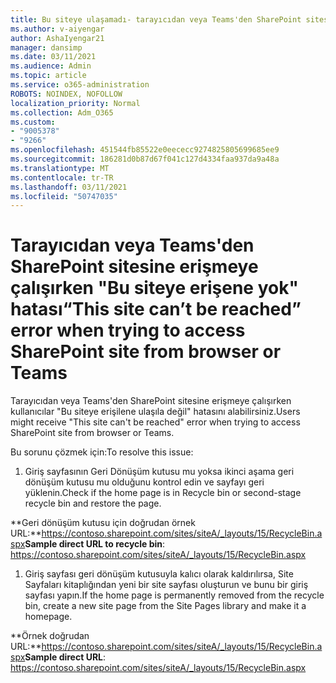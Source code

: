 ```yaml
---
title: Bu siteye ulaşamadı- tarayıcıdan veya Teams'den SharePoint sitesine erişmeye çalışırken hata oluştu
ms.author: v-aiyengar
author: AshaIyengar21
manager: dansimp
ms.date: 03/11/2021
ms.audience: Admin
ms.topic: article
ms.service: o365-administration
ROBOTS: NOINDEX, NOFOLLOW
localization_priority: Normal
ms.collection: Adm_O365
ms.custom:
- "9005378"
- "9266"
ms.openlocfilehash: 451544fb85522e0eececc9274825805699685ee9
ms.sourcegitcommit: 186281d0b87d67f041c127d4334faa937da9a48a
ms.translationtype: MT
ms.contentlocale: tr-TR
ms.lasthandoff: 03/11/2021
ms.locfileid: "50747035"
---
```

# <a name="this-site-cant-be-reached-error-when-trying-to-access-sharepoint-site-from-browser-or-teams"></a><span data-ttu-id="671f0-102">Tarayıcıdan veya Teams'den SharePoint sitesine erişmeye çalışırken "Bu siteye erişene yok" hatası</span><span class="sxs-lookup"><span data-stu-id="671f0-102">“This site can’t be reached” error when trying to access SharePoint site from browser or Teams</span></span>

<span data-ttu-id="671f0-103">Tarayıcıdan veya Teams'den SharePoint sitesine erişmeye çalışırken kullanıcılar "Bu siteye erişilene ulaşıla değil" hatasını alabilirsiniz.</span><span class="sxs-lookup"><span data-stu-id="671f0-103">Users might receive "This site can't be reached" error when trying to access SharePoint site from browser or Teams.</span></span> 

<span data-ttu-id="671f0-104">Bu sorunu çözmek için:</span><span class="sxs-lookup"><span data-stu-id="671f0-104">To resolve this issue:</span></span> 

1. <span data-ttu-id="671f0-105">Giriş sayfasının Geri Dönüşüm kutusu mu yoksa ikinci aşama geri dönüşüm kutusu mu olduğunu kontrol edin ve sayfayı geri yüklenin.</span><span class="sxs-lookup"><span data-stu-id="671f0-105">Check if the home page is in Recycle bin or second-stage recycle bin and restore the page.</span></span>

<span data-ttu-id="671f0-106">**Geri dönüşüm kutusu için doğrudan örnek URL:**https://contoso.sharepoint.com/sites/siteA/_layouts/15/RecycleBin.aspx</span><span class="sxs-lookup"><span data-stu-id="671f0-106">**Sample direct URL to recycle bin**: https://contoso.sharepoint.com/sites/siteA/_layouts/15/RecycleBin.aspx</span></span>

1. <span data-ttu-id="671f0-107">Giriş sayfası geri dönüşüm kutusuyla kalıcı olarak kaldırılırsa, Site Sayfaları kitaplığından yeni bir site sayfası oluşturun ve bunu bir giriş sayfası yapın.</span><span class="sxs-lookup"><span data-stu-id="671f0-107">If the home page is permanently removed from the recycle bin, create a new site page from the Site Pages library and make it a homepage.</span></span> 

<span data-ttu-id="671f0-108">**Örnek doğrudan URL:**https://contoso.sharepoint.com/sites/siteA/_layouts/15/RecycleBin.aspx</span><span class="sxs-lookup"><span data-stu-id="671f0-108">**Sample direct URL**: https://contoso.sharepoint.com/sites/siteA/_layouts/15/RecycleBin.aspx</span></span>